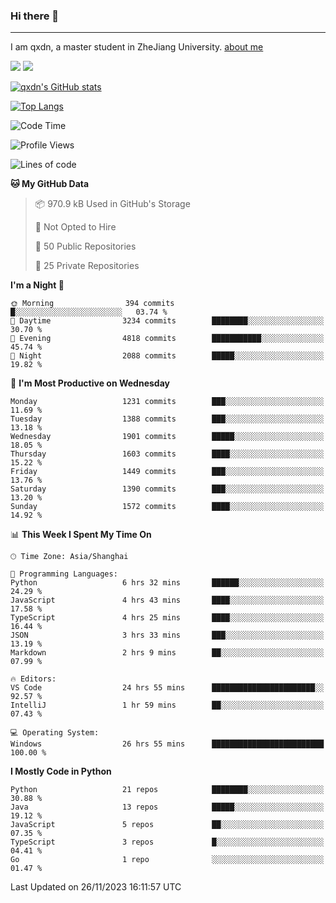 ### Hi there 👋
---

I am qxdn, a master student in ZheJiang University. [about me](https://qianxu.run/about/)

[![](https://img.shields.io/badge/blog-qxdn-brightgreen?style=for-the-badge&logo=hexo)](https://qianxu.run) [![](https://img.shields.io/badge/bilibili-qxdn-ff69b4?style=for-the-badge&logo=Bilibili)](https://space.bilibili.com/11674667)


[![qxdn's GitHub stats](https://github-readme-stats.vercel.app/api?username=qxdn&count_private=true&show_icons=true)](https://github.com/qxdn)

[![Top Langs](https://github-readme-stats.vercel.app/api/top-langs/?username=qxdn&layout=compact)](https://github.com/qxdn)

<!--START_SECTION:waka-->
![Code Time](http://img.shields.io/badge/Code%20Time-1%2C283%20hrs%2013%20mins-blue)

![Profile Views](http://img.shields.io/badge/Profile%20Views-3-blue)

![Lines of code](https://img.shields.io/badge/From%20Hello%20World%20I%27ve%20Written-11.0%20million%20lines%20of%20code-blue)

**🐱 My GitHub Data** 

> 📦 970.9 kB Used in GitHub's Storage 
 > 
> 🚫 Not Opted to Hire
 > 
> 📜 50 Public Repositories 
 > 
> 🔑 25 Private Repositories 
 > 
**I'm a Night 🦉** 

```text
🌞 Morning                394 commits         █░░░░░░░░░░░░░░░░░░░░░░░░   03.74 % 
🌆 Daytime                3234 commits        ████████░░░░░░░░░░░░░░░░░   30.70 % 
🌃 Evening                4818 commits        ███████████░░░░░░░░░░░░░░   45.74 % 
🌙 Night                  2088 commits        █████░░░░░░░░░░░░░░░░░░░░   19.82 % 
```
📅 **I'm Most Productive on Wednesday** 

```text
Monday                   1231 commits        ███░░░░░░░░░░░░░░░░░░░░░░   11.69 % 
Tuesday                  1388 commits        ███░░░░░░░░░░░░░░░░░░░░░░   13.18 % 
Wednesday                1901 commits        █████░░░░░░░░░░░░░░░░░░░░   18.05 % 
Thursday                 1603 commits        ████░░░░░░░░░░░░░░░░░░░░░   15.22 % 
Friday                   1449 commits        ███░░░░░░░░░░░░░░░░░░░░░░   13.76 % 
Saturday                 1390 commits        ███░░░░░░░░░░░░░░░░░░░░░░   13.20 % 
Sunday                   1572 commits        ████░░░░░░░░░░░░░░░░░░░░░   14.92 % 
```


📊 **This Week I Spent My Time On** 

```text
🕑︎ Time Zone: Asia/Shanghai

💬 Programming Languages: 
Python                   6 hrs 32 mins       ██████░░░░░░░░░░░░░░░░░░░   24.29 % 
JavaScript               4 hrs 43 mins       ████░░░░░░░░░░░░░░░░░░░░░   17.58 % 
TypeScript               4 hrs 25 mins       ████░░░░░░░░░░░░░░░░░░░░░   16.44 % 
JSON                     3 hrs 33 mins       ███░░░░░░░░░░░░░░░░░░░░░░   13.19 % 
Markdown                 2 hrs 9 mins        ██░░░░░░░░░░░░░░░░░░░░░░░   07.99 % 

🔥 Editors: 
VS Code                  24 hrs 55 mins      ███████████████████████░░   92.57 % 
IntelliJ                 1 hr 59 mins        ██░░░░░░░░░░░░░░░░░░░░░░░   07.43 % 

💻 Operating System: 
Windows                  26 hrs 55 mins      █████████████████████████   100.00 % 
```

**I Mostly Code in Python** 

```text
Python                   21 repos            ████████░░░░░░░░░░░░░░░░░   30.88 % 
Java                     13 repos            █████░░░░░░░░░░░░░░░░░░░░   19.12 % 
JavaScript               5 repos             ██░░░░░░░░░░░░░░░░░░░░░░░   07.35 % 
TypeScript               3 repos             █░░░░░░░░░░░░░░░░░░░░░░░░   04.41 % 
Go                       1 repo              ░░░░░░░░░░░░░░░░░░░░░░░░░   01.47 % 
```




 Last Updated on 26/11/2023 16:11:57 UTC
<!--END_SECTION:waka-->

<!--
**qxdn/qxdn** is a ✨ _special_ ✨ repository because its `README.md` (this file) appears on your GitHub profile.

Here are some ideas to get you started:

- 🔭 I’m currently working on ...
- 🌱 I’m currently learning ...
- 👯 I’m looking to collaborate on ...
- 🤔 I’m looking for help with ...
- 💬 Ask me about ...
- 📫 How to reach me: ...
- 😄 Pronouns: ...
- ⚡ Fun fact: ...
-->
